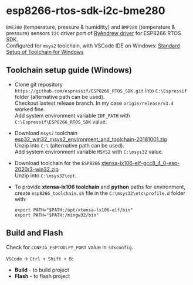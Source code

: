 # esp8266-rtos-sdk-i2c-bme280
`BME280` (temperature, pressure & humiditty) and `BMP280` (temperature & pressure) sensors `I2C` driver port of [RyAndrew driver](https://github.com/RyAndrew/esp8266_i2c_bme280) for ESP8266 RTOS SDK.  
Configured for `msys2` toolchain, with VSCode IDE on Windows: [Standard Setup of Toolchain for Windows](https://docs.espressif.com/projects/esp8266-rtos-sdk/en/latest/get-started/windows-setup.html)  

## Toolchain setup guide (Windows)
* Clone git repository `https://github.com/espressif/ESP8266_RTOS_SDK.git` into `C:\Espressif` folder (alternative path can be used).  
Checkout lastest release branch. In my case `origin/release/v3.4` worked fine.  
Add system environment variable `IDF_PATH` with `C:\Espressif\ESP8266_RTOS_SDK` value.  

* Download `msys2` toolchain [esp32_win32_msys2_environment_and_toolchain-20181001.zip](https://dl.espressif.com/dl/esp32_win32_msys2_environment_and_toolchain-20181001.zip)  
Unzip into `C:\` (alternative path can be used).  
Add system environment variable `MSYS2` with `C:\msys32` value. 

* Download toolchain for the `ESP8266` [xtensa-lx106-elf-gcc8_4_0-esp-2020r3-win32.zip](https://dl.espressif.com/dl/xtensa-lx106-elf-gcc8_4_0-esp-2020r3-win32.zip)  
Unzip into `C:\msys32\opt`.

* To provide **xtensa-lx106 toolchain** and **python** paths for environment,  
create `esp8266_toolchain.sh` file in the `C:\msys32\etc\profile.d` folder with:

      export PATH="$PATH:/opt/xtensa-lx106-elf/bin"  
      export PATH="$PATH:/mingw32/bin"

## Build and Flash
Check for `CONFIG_ESPTOOLPY_PORT` value in `sdkconfig`.  

`VSCode` -> `Ctrl + Shift + B`:  
* **Build** - to build project  
* **Flash** - to flash project
